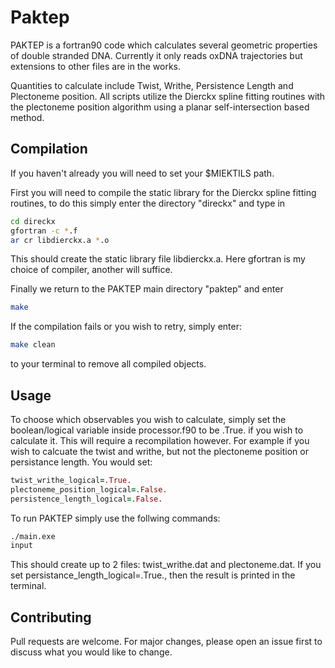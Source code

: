 # Paktep

PAKTEP is a fortran90 code which calculates several geometric properties of double stranded DNA. Currently it only reads oxDNA trajectories but extensions to other files are in the works.

Quantities to calculate include Twist, Writhe, Persistence Length and Plectoneme position. All scripts utilize the Dierckx spline fitting routines with the plectoneme position algorithm using a planar self-intersection based method. 

## Compilation
If you haven't already you will need to set your $MIEKTILS path.

First you will need to compile the static library for the Dierckx spline fitting routines, to do this simply enter the directory "direckx" and type in 
```bash
cd direckx
gfortran -c *.f
ar cr libdierckx.a *.o
```

This should create the static library file libdierckx.a. Here gfortran is my choice of compiler, another will suffice.

Finally we return to the PAKTEP main directory "paktep" and enter 
```bash
make
```

If the compilation fails or you wish to retry, simply enter:
```bash
make clean
```
to your terminal to remove all compiled objects.


## Usage
To choose which observables you wish to calculate, simply set the boolean/logical variable inside processor.f90 to be .True. if you wish to calculate it. This will require a recompilation however. For example if you wish to calcuate the twist and writhe, but not the plectoneme position or persistance length. You would set:

```fortran
twist_writhe_logical=.True.
plectoneme_position_logical=.False.
persistence_length_logical=.False.
```

To run PAKTEP simply use the follwing commands:

```bash
./main.exe
input
```
This should create up to 2 files: twist_writhe.dat and plectoneme.dat. If you set persistance_length_logical=.True., then the result is printed in the terminal.

## Contributing
Pull requests are welcome. For major changes, please open an issue first to discuss what you would like to change.

